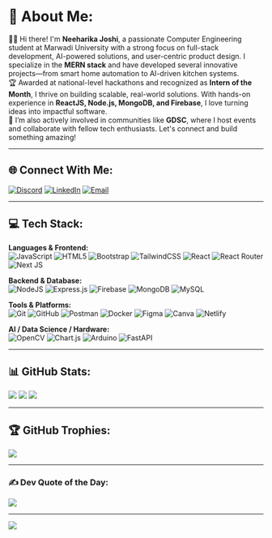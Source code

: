 # 💫 About Me:
👩‍💻 Hi there! I'm **Neeharika Joshi**, a passionate Computer Engineering student at Marwadi University with a strong focus on full-stack development, AI-powered solutions, and user-centric product design. I specialize in the **MERN stack** and have developed several innovative projects—from smart home automation to AI-driven kitchen systems.  
🏆 Awarded at national-level hackathons and recognized as **Intern of the Month**, I thrive on building scalable, real-world solutions. With hands-on experience in **ReactJS, Node.js, MongoDB, and Firebase**, I love turning ideas into impactful software.  
💬 I’m also actively involved in communities like **GDSC**, where I host events and collaborate with fellow tech enthusiasts. Let's connect and build something amazing!

---

## 🌐 Connect With Me:
[![Discord](https://img.shields.io/badge/Discord-%237289DA.svg?logo=discord&logoColor=white)](https://discord.gg/neeharika_40882)
[![LinkedIn](https://img.shields.io/badge/LinkedIn-%230077B5.svg?logo=linkedin&logoColor=white)](https://www.linkedin.com/in/neeharika-joshi-44aa65269)
[![Email](https://img.shields.io/badge/Email-D14836?logo=gmail&logoColor=white)](mailto:joshineeharika981@gmail.com)

---

## 💻 Tech Stack:
**Languages & Frontend:**  
![JavaScript](https://img.shields.io/badge/javascript-%23323330.svg?style=for-the-badge&logo=javascript&logoColor=%23F7DF1E)
![HTML5](https://img.shields.io/badge/html5-%23E34F26.svg?style=for-the-badge&logo=html5&logoColor=white)
![Bootstrap](https://img.shields.io/badge/bootstrap-%238511FA.svg?style=for-the-badge&logo=bootstrap&logoColor=white)
![TailwindCSS](https://img.shields.io/badge/tailwindcss-%2338B2AC.svg?style=for-the-badge&logo=tailwind-css&logoColor=white)
![React](https://img.shields.io/badge/react-%2320232a.svg?style=for-the-badge&logo=react&logoColor=%2361DAFB)
![React Router](https://img.shields.io/badge/React_Router-CA4245?style=for-the-badge&logo=react-router&logoColor=white)
![Next JS](https://img.shields.io/badge/Next-black?style=for-the-badge&logo=next.js&logoColor=white)

**Backend & Database:**  
![NodeJS](https://img.shields.io/badge/node.js-6DA55F?style=for-the-badge&logo=node.js&logoColor=white)
![Express.js](https://img.shields.io/badge/express.js-%23404d59.svg?style=for-the-badge&logo=express&logoColor=%2361DAFB)
![Firebase](https://img.shields.io/badge/firebase-a08021?style=for-the-badge&logo=firebase&logoColor=ffcd34)
![MongoDB](https://img.shields.io/badge/MongoDB-%234ea94b.svg?style=for-the-badge&logo=mongodb&logoColor=white)
![MySQL](https://img.shields.io/badge/mysql-4479A1.svg?style=for-the-badge&logo=mysql&logoColor=white)

**Tools & Platforms:**  
![Git](https://img.shields.io/badge/git-%23F05033.svg?style=for-the-badge&logo=git&logoColor=white)
![GitHub](https://img.shields.io/badge/github-%23121011.svg?style=for-the-badge&logo=github&logoColor=white)
![Postman](https://img.shields.io/badge/Postman-FF6C37?style=for-the-badge&logo=postman&logoColor=white)
![Docker](https://img.shields.io/badge/docker-%230db7ed.svg?style=for-the-badge&logo=docker&logoColor=white)
![Figma](https://img.shields.io/badge/figma-%23F24E1E.svg?style=for-the-badge&logo=figma&logoColor=white)
![Canva](https://img.shields.io/badge/Canva-%2300C4CC.svg?style=for-the-badge&logo=Canva&logoColor=white)
![Netlify](https://img.shields.io/badge/netlify-%23000000.svg?style=for-the-badge&logo=netlify&logoColor=#00C7B7)

**AI / Data Science / Hardware:**  
![OpenCV](https://img.shields.io/badge/opencv-%23white.svg?style=for-the-badge&logo=opencv&logoColor=white)
![Chart.js](https://img.shields.io/badge/chart.js-F5788D.svg?style=for-the-badge&logo=chart.js&logoColor=white)
![Arduino](https://img.shields.io/badge/-Arduino-00979D?style=for-the-badge&logo=Arduino&logoColor=white)
![FastAPI](https://img.shields.io/badge/FastAPI-005571?style=for-the-badge&logo=fastapi)

---

## 📊 GitHub Stats:
![](https://github-readme-stats.vercel.app/api?username=Maneeka03&theme=rose_pine&hide_border=false&include_all_commits=true&count_private=true)
![](https://github-readme-streak-stats.herokuapp.com/?user=Maneeka03&theme=rose_pine&hide_border=false)
![](https://github-readme-stats.vercel.app/api/top-langs/?username=Maneeka03&theme=rose_pine&hide_border=false&layout=compact)

---

## 🏆 GitHub Trophies:
![](https://github-profile-trophy.vercel.app/?username=Maneeka03&theme=flat&no-frame=true&margin-w=10)

---

### ✍️ Dev Quote of the Day:
![](https://quotes-github-readme.vercel.app/api?type=horizontal&theme=tokyonight)

---

[![](https://visitcount.itsvg.in/api?id=Maneeka03&icon=0&color=0)](https://visitcount.itsvg.in)

<!-- Proudly created with GPRM ( https://gprm.itsvg.in ) -->
